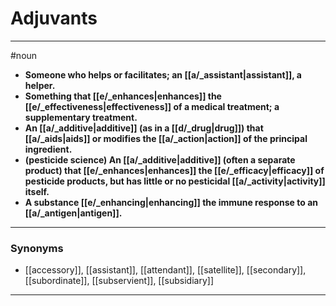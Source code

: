 # Adjuvants
---
#noun
- **Someone who helps or facilitates; an [[a/_assistant|assistant]], a helper.**
- **Something that [[e/_enhances|enhances]] the [[e/_effectiveness|effectiveness]] of a medical treatment; a supplementary treatment.**
- **An [[a/_additive|additive]] (as in a [[d/_drug|drug]]) that [[a/_aids|aids]] or modifies the [[a/_action|action]] of the principal ingredient.**
- **(pesticide science) An [[a/_additive|additive]] (often a separate product) that [[e/_enhances|enhances]] the [[e/_efficacy|efficacy]] of pesticide products, but has little or no pesticidal [[a/_activity|activity]] itself.**
- **A substance [[e/_enhancing|enhancing]] the immune response to an [[a/_antigen|antigen]].**
---
### Synonyms
- [[accessory]], [[assistant]], [[attendant]], [[satellite]], [[secondary]], [[subordinate]], [[subservient]], [[subsidiary]]
---
